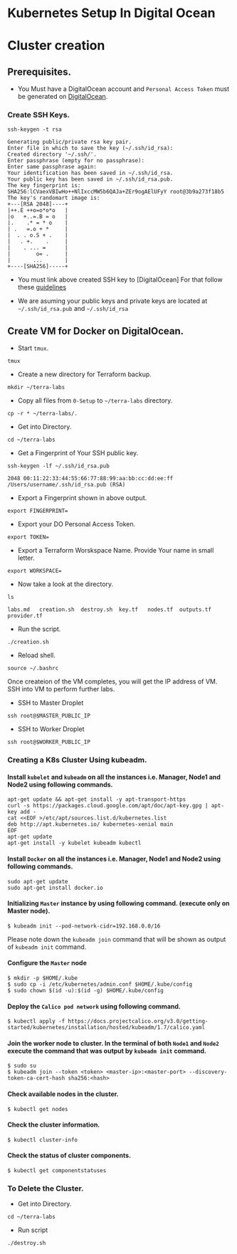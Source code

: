 # Kubernetes Setup In Digital Ocean

# Cluster creation

## Prerequisites.


- You Must have a DigitalOcean account and `Personal Access Token` must be generated on [DigitalOcean](https://www.digitalocean.com/docs/api/create-personal-access-token/).


### Create SSH Keys.


```command
ssh-keygen -t rsa
```
```
Generating public/private rsa key pair.
Enter file in which to save the key (~/.ssh/id_rsa): 
Created directory '~/.ssh/'.
Enter passphrase (empty for no passphrase): 
Enter same passphrase again: 
Your identification has been saved in ~/.ssh/id_rsa.
Your public key has been saved in ~/.ssh/id_rsa.pub.
The key fingerprint is:
SHA256:lCVaexVBIwHo++NlIxccMW5b6QAJa+ZEr9ogAElUFyY root@3b9a273f18b5
The key's randomart image is:
+---[RSA 2048]----+
|++.E ++o=o*o*o   |
|o   +..=.B = o   |
|.    .* = * o    |
| .   =.o + *     |
|  . . o.S + .    |
|   . +.    .     |
|    . ... =      |
|        o= .     |
|       ...       |
+----[SHA256]-----+

```

- You must link above created SSH key to [DigitalOcean] For that follow these [guidelines](https://www.digitalocean.com/docs/droplets/how-to/add-ssh-keys/create-with-openssh/)

- We are asuming your public keys and private keys are located at `~/.ssh/id_rsa.pub` and `~/.ssh/id_rsa`


## Create VM for Docker on DigitalOcean.

- Start `tmux`. 

```command
tmux
```

- Create a new directory for Terraform backup.

```command
mkdir ~/terra-labs
```

- Copy all files from `0-Setup` to `~/terra-labs` directory.

```command
cp -r * ~/terra-labs/.
```

- Get into Directory.

```command
cd ~/terra-labs
```

- Get a Fingerprint of Your SSH public key.


```command
ssh-keygen -lf ~/.ssh/id_rsa.pub
```
```
2048 00:11:22:33:44:55:66:77:88:99:aa:bb:cc:dd:ee:ff /Users/username/.ssh/id_rsa.pub (RSA)
```


- Export a Fingerprint shown in above output.

```command
export FINGERPRINT=
```

- Export your DO Personal Access Token.


```command
export TOKEN=
```


- Export a Terraform Worskspace Name. Provide Your name in small letter.


```command
export WORKSPACE=
```

- Now take a look at the directory.


```command
ls
```
```
labs.md   creation.sh  destroy.sh  key.tf   nodes.tf  outputs.tf  provider.tf

```


- Run the script.

```command
./creation.sh
```

- Reload shell.


```command
source ~/.bashrc
```

Once createion of the VM completes, you will get the IP address of VM. SSH into VM to perform further labs.


-  SSH to Master Droplet

```command
ssh root@$MASTER_PUBLIC_IP
```

-  SSH to Worker Droplet

```command
ssh root@$WORKER_PUBLIC_IP
```

### Creating a K8s Cluster Using kubeadm.

#### Install `kubelet` and `kubeadm` on all the instances i.e. Manager, Node1 and Node2 using following commands.
```
apt-get update && apt-get install -y apt-transport-https
curl -s https://packages.cloud.google.com/apt/doc/apt-key.gpg | apt-key add -
cat <<EOF >/etc/apt/sources.list.d/kubernetes.list
deb http://apt.kubernetes.io/ kubernetes-xenial main
EOF
apt-get update
apt-get install -y kubelet kubeadm kubectl
```
#### Install `Docker` on all the instances i.e. Manager, Node1 and Node2 using following commands.
```
sudo apt-get update
sudo apt-get install docker.io
```
#### Initializing `Master` instance by using following command. (execute only on Master node).
```
$ kubeadm init --pod-network-cidr=192.168.0.0/16
```
Please note down the `kubeadm join` command that will be shown as output of `kubeadm init` command.

#### Configure the `Master` node
```
$ mkdir -p $HOME/.kube
$ sudo cp -i /etc/kubernetes/admin.conf $HOME/.kube/config
$ sudo chown $(id -u):$(id -g) $HOME/.kube/config
```
#### Deploy the `Calico pod network` using following command.
```
$ kubectl apply -f https://docs.projectcalico.org/v3.0/getting-started/kubernetes/installation/hosted/kubeadm/1.7/calico.yaml
```
####  Join the worker node to cluster. In the terminal of both `Node1` and `Node2` execute the command that was output by `kubeadm init` command.

```
$ sudo su
$ kubeadm join --token <token> <master-ip>:<master-port> --discovery-token-ca-cert-hash sha256:<hash>
```

#### Check available nodes in the cluster.
```
$ kubectl get nodes
```
#### Check the cluster information.
```
$ kubectl cluster-info
```
#### Check the status of cluster components.
```
$ kubectl get componentstatuses
```

### To Delete the Cluster. 

- Get into Directory.

```command
cd ~/terra-labs
```

- Run script

```command
./destroy.sh
```
